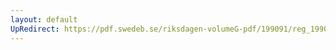 ```yaml
---
layout: default
UpRedirect: https://pdf.swedeb.se/riksdagen-volumeG-pdf/199091/reg_199091/reg_199091_0157.pdf
---
```

